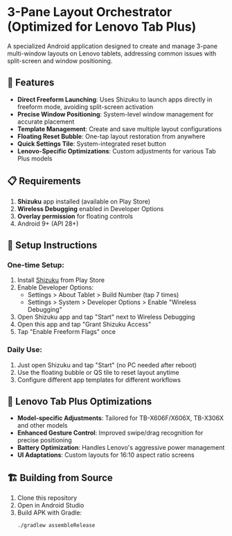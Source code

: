 # 3-Pane Layout Orchestrator (Optimized for Lenovo Tab Plus)

A specialized Android application designed to create and manage 3-pane multi-window layouts on Lenovo tablets, addressing common issues with split-screen and window positioning.

## 🎯 Features

- **Direct Freeform Launching**: Uses Shizuku to launch apps directly in freeform mode, avoiding split-screen activation
- **Precise Window Positioning**: System-level window management for accurate placement
- **Template Management**: Create and save multiple layout configurations
- **Floating Reset Bubble**: One-tap layout restoration from anywhere
- **Quick Settings Tile**: System-integrated reset button
- **Lenovo-Specific Optimizations**: Custom adjustments for various Tab Plus models

## 📋 Requirements

1. **Shizuku** app installed (available on Play Store)
2. **Wireless Debugging** enabled in Developer Options
3. **Overlay permission** for floating controls
4. Android 9+ (API 28+)

## 🔧 Setup Instructions

### One-time Setup:
1. Install [Shizuku](https://shizuku.rikka.app/) from Play Store
2. Enable Developer Options:
   - Settings > About Tablet > Build Number (tap 7 times)
   - Settings > System > Developer Options > Enable "Wireless Debugging"
3. Open Shizuku app and tap "Start" next to Wireless Debugging
4. Open this app and tap "Grant Shizuku Access"
5. Tap "Enable Freeform Flags" once

### Daily Use:
1. Just open Shizuku and tap "Start" (no PC needed after reboot)
2. Use the floating bubble or QS tile to reset layout anytime
3. Configure different app templates for different workflows

## 🚀 Lenovo Tab Plus Optimizations

- **Model-specific Adjustments**: Tailored for TB-X606F/X606X, TB-X306X and other models
- **Enhanced Gesture Control**: Improved swipe/drag recognition for precise positioning
- **Battery Optimization**: Handles Lenovo's aggressive power management
- **UI Adaptations**: Custom layouts for 16:10 aspect ratio screens

## 🏗️ Building from Source

1. Clone this repository
2. Open in Android Studio
3. Build APK with Gradle:
   ```bash
   ./gradlew assembleRelease

